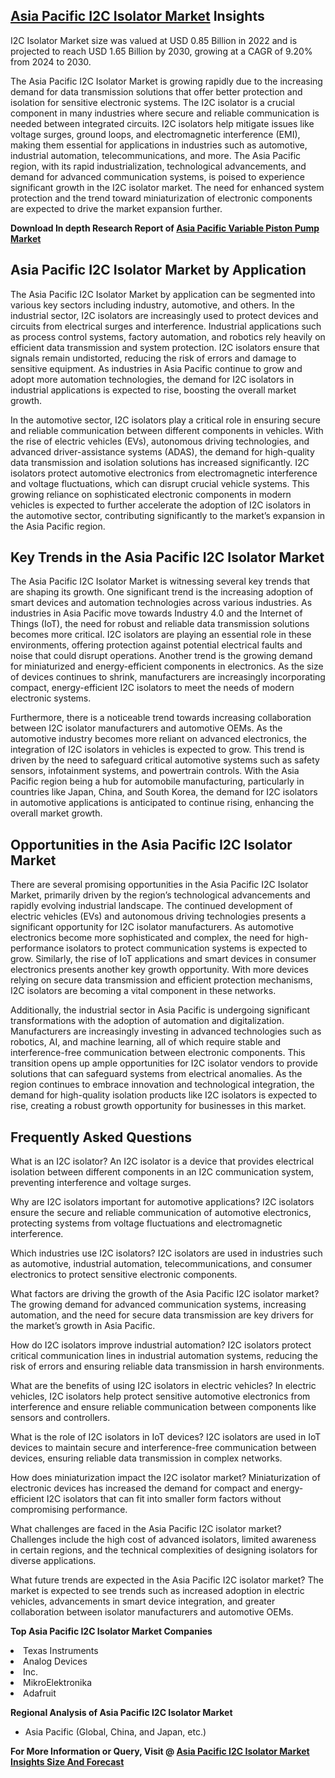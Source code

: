 <h2><a href="https://www.verifiedmarketreports.com/download-sample/?rid=492166&amp;utm_source=Github-Feb&amp;utm_medium=225" target="_blank">Asia Pacific I2C Isolator Market</a> Insights</h2><p>I2C Isolator Market size was valued at USD 0.85 Billion in 2022 and is projected to reach USD 1.65 Billion by 2030, growing at a CAGR of 9.20% from 2024 to 2030.</p><p><p>The Asia Pacific I2C Isolator Market is growing rapidly due to the increasing demand for data transmission solutions that offer better protection and isolation for sensitive electronic systems. The I2C isolator is a crucial component in many industries where secure and reliable communication is needed between integrated circuits. I2C isolators help mitigate issues like voltage surges, ground loops, and electromagnetic interference (EMI), making them essential for applications in industries such as automotive, industrial automation, telecommunications, and more. The Asia Pacific region, with its rapid industrialization, technological advancements, and demand for advanced communication systems, is poised to experience significant growth in the I2C isolator market. The need for enhanced system protection and the trend toward miniaturization of electronic components are expected to drive the market expansion further. <p><strong>Download In depth Research Report of <a href="https://www.verifiedmarketreports.com/download-sample/?rid=236118&amp;utm_source=Pulse-Dec&amp;utm_medium=225" target="_blank">Asia Pacific Variable Piston Pump Market</a></strong></p></p> <h2>Asia Pacific I2C Isolator Market by Application</h2> <p>The Asia Pacific I2C Isolator Market by application can be segmented into various key sectors including industry, automotive, and others. In the industrial sector, I2C isolators are increasingly used to protect devices and circuits from electrical surges and interference. Industrial applications such as process control systems, factory automation, and robotics rely heavily on efficient data transmission and system protection. I2C isolators ensure that signals remain undistorted, reducing the risk of errors and damage to sensitive equipment. As industries in Asia Pacific continue to grow and adopt more automation technologies, the demand for I2C isolators in industrial applications is expected to rise, boosting the overall market growth. <p>In the automotive sector, I2C isolators play a critical role in ensuring secure and reliable communication between different components in vehicles. With the rise of electric vehicles (EVs), autonomous driving technologies, and advanced driver-assistance systems (ADAS), the demand for high-quality data transmission and isolation solutions has increased significantly. I2C isolators protect automotive electronics from electromagnetic interference and voltage fluctuations, which can disrupt crucial vehicle systems. This growing reliance on sophisticated electronic components in modern vehicles is expected to further accelerate the adoption of I2C isolators in the automotive sector, contributing significantly to the market’s expansion in the Asia Pacific region.</p> <h2>Key Trends in the Asia Pacific I2C Isolator Market</h2> <p>The Asia Pacific I2C Isolator Market is witnessing several key trends that are shaping its growth. One significant trend is the increasing adoption of smart devices and automation technologies across various industries. As industries in Asia Pacific move towards Industry 4.0 and the Internet of Things (IoT), the need for robust and reliable data transmission solutions becomes more critical. I2C isolators are playing an essential role in these environments, offering protection against potential electrical faults and noise that could disrupt operations. Another trend is the growing demand for miniaturized and energy-efficient components in electronics. As the size of devices continues to shrink, manufacturers are increasingly incorporating compact, energy-efficient I2C isolators to meet the needs of modern electronic systems. <p>Furthermore, there is a noticeable trend towards increasing collaboration between I2C isolator manufacturers and automotive OEMs. As the automotive industry becomes more reliant on advanced electronics, the integration of I2C isolators in vehicles is expected to grow. This trend is driven by the need to safeguard critical automotive systems such as safety sensors, infotainment systems, and powertrain controls. With the Asia Pacific region being a hub for automobile manufacturing, particularly in countries like Japan, China, and South Korea, the demand for I2C isolators in automotive applications is anticipated to continue rising, enhancing the overall market growth.</p> <h2>Opportunities in the Asia Pacific I2C Isolator Market</h2> <p>There are several promising opportunities in the Asia Pacific I2C Isolator Market, primarily driven by the region’s technological advancements and rapidly evolving industrial landscape. The continued development of electric vehicles (EVs) and autonomous driving technologies presents a significant opportunity for I2C isolator manufacturers. As automotive electronics become more sophisticated and complex, the need for high-performance isolators to protect communication systems is expected to grow. Similarly, the rise of IoT applications and smart devices in consumer electronics presents another key growth opportunity. With more devices relying on secure data transmission and efficient protection mechanisms, I2C isolators are becoming a vital component in these networks. <p>Additionally, the industrial sector in Asia Pacific is undergoing significant transformations with the adoption of automation and digitalization. Manufacturers are increasingly investing in advanced technologies such as robotics, AI, and machine learning, all of which require stable and interference-free communication between electronic components. This transition opens up ample opportunities for I2C isolator vendors to provide solutions that can safeguard systems from electrical anomalies. As the region continues to embrace innovation and technological integration, the demand for high-quality isolation products like I2C isolators is expected to rise, creating a robust growth opportunity for businesses in this market.</p> <h2>Frequently Asked Questions</h2> <p>What is an I2C isolator? An I2C isolator is a device that provides electrical isolation between different components in an I2C communication system, preventing interference and voltage surges.</p> <p>Why are I2C isolators important for automotive applications? I2C isolators ensure the secure and reliable communication of automotive electronics, protecting systems from voltage fluctuations and electromagnetic interference.</p> <p>Which industries use I2C isolators? I2C isolators are used in industries such as automotive, industrial automation, telecommunications, and consumer electronics to protect sensitive electronic components.</p> <p>What factors are driving the growth of the Asia Pacific I2C isolator market? The growing demand for advanced communication systems, increasing automation, and the need for secure data transmission are key drivers for the market’s growth in Asia Pacific.</p> <p>How do I2C isolators improve industrial automation? I2C isolators protect critical communication lines in industrial automation systems, reducing the risk of errors and ensuring reliable data transmission in harsh environments.</p> <p>What are the benefits of using I2C isolators in electric vehicles? In electric vehicles, I2C isolators help protect sensitive automotive electronics from interference and ensure reliable communication between components like sensors and controllers.</p> <p>What is the role of I2C isolators in IoT devices? I2C isolators are used in IoT devices to maintain secure and interference-free communication between devices, ensuring reliable data transmission in complex networks.</p> <p>How does miniaturization impact the I2C isolator market? Miniaturization of electronic devices has increased the demand for compact and energy-efficient I2C isolators that can fit into smaller form factors without compromising performance.</p> <p>What challenges are faced in the Asia Pacific I2C isolator market? Challenges include the high cost of advanced isolators, limited awareness in certain regions, and the technical complexities of designing isolators for diverse applications.</p> <p>What future trends are expected in the Asia Pacific I2C isolator market? The market is expected to see trends such as increased adoption in electric vehicles, advancements in smart device integration, and greater collaboration between isolator manufacturers and automotive OEMs.</p> </p><p><strong>Top Asia Pacific I2C Isolator Market Companies</strong></p><div data-test-id=""><p><li>Texas Instruments</li><li> Analog Devices</li><li> Inc.</li><li> MikroElektronika</li><li> Adafruit</li></p><div><strong>Regional Analysis of&nbsp;Asia Pacific I2C Isolator Market</strong></div><ul><li dir="ltr"><p dir="ltr">Asia Pacific (Global, China, and Japan, etc.)</p></li></ul><p><strong>For More Information or Query, Visit @&nbsp;</strong><strong><a href="https://www.verifiedmarketreports.com/product/i2c-isolator-market/?utm_source=Github-Feb&amp;utm_medium=225" target="_blank">Asia Pacific I2C Isolator Market Insights Size And Forecast</a></strong></p></div><h2>&nbsp;</h2><div data-test-id="">&nbsp;</div>
